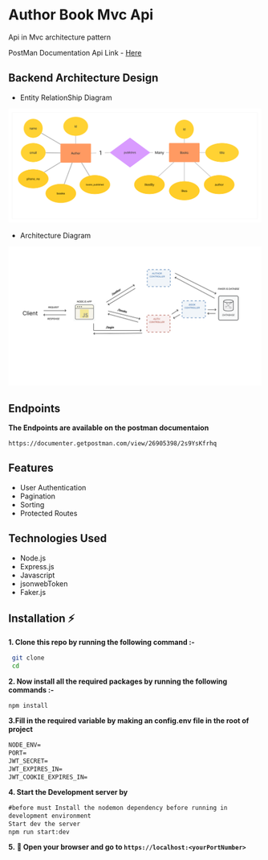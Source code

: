 
# Author Book Mvc Api

Api in Mvc architecture pattern

PostMan Documentation Api Link - [Here](https://documenter.getpostman.com/view/26905398/2s9YsKfrhq)

## Backend Architecture Design

- Entity RelationShip Diagram

![Er Diagram](./diagrams/er_diagram.png)

- Architecture Diagram

![Mvc Arch](./diagrams/arch_diagram.png)

## Endpoints

**The Endpoints are available on the postman documentaion**
```
https://documenter.getpostman.com/view/26905398/2s9YsKfrhq
```


## Features

- User Authentication
- Pagination
- Sorting
- Protected Routes




## Technologies Used

- Node.js 
- Express.js
- Javascript
- jsonwebToken 
- Faker.js

## Installation ⚡

**1. Clone this repo by running the following command :-**

```bash
 git clone 
 cd 
```

**2. Now install all the required packages by running the following commands :-**

```
npm install
```
**3.Fill in the required variable by making an config.env file in the root of project**

```
NODE_ENV=
PORT=
JWT_SECRET=
JWT_EXPIRES_IN=
JWT_COOKIE_EXPIRES_IN=
```

**4. Start the Development server by**

```
#before must Install the nodemon dependency before running in development environment
Start dev the server
npm run start:dev
```

**5.** **🎉 Open your browser and go to `https://localhost:<yourPortNumber>`**
